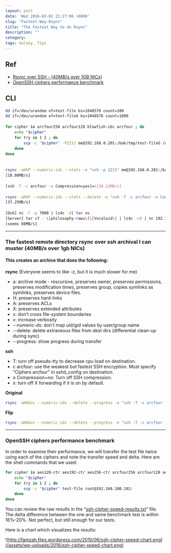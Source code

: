 ```yaml
---
layout: post
date: 'Wed 2016-03-02 21:27:06 +0800'
slug: "Fastest-Way-Rsync"
title: "The Fastest Way to do Rsync"
description: ""
category: 
tags: Galaxy, Tips
---
```


## Ref

 * [Rsync over SSH - (40MB/s over 1GB NICs)](https://gist.github.com/KartikTalwar/4393116)
 * [OpenSSH ciphers performance benchmark](http://blog.famzah.net/2010/06/11/openssh-ciphers-performance-benchmark/)

## CLI

````bash
dd if=/dev/urandom of=test-file bs=1048576 count=100
dd if=/dev/urandom of=test-fileG bs=1048576 count=1000

for cipher in arcfour256 arcfour128 blowfish-cbc arcfour ; do
	echo "$cipher"
	for try in 1 2 ; do
		scp -c "$cipher" -P2211 me@192.168.0.201:/bak/tmp/test-fileG /dev/null
	done
done


rsync -aHhP --numeric-ids --stats -e "ssh -p 2211" me@192.168.0.201:/bak/tmp/_sync/ .
[18.08MB/s]

[ssh -T -c arcfour -o Compression=yes]=>[26.12MB/s]

rsync -aHhP --numeric-ids --stats --delete -e "ssh -T -c arcfour -o Compression=no -x -p2211" me@192.168.0.201:/bak/tmp/_sync/ .
[37.25MB/s]

[DsG] nc -l -p 7000 | lz4c -d| tar xv
[Server] tar cf - \[philosophy-raws\]\[Vocaloid\] | lz4c -c0 | nc 192.168.0.3 7000
[seems 80MB/s]

````


---

### The fastest remote directory rsync over ssh archival I can muster (40MB/s over 1gb NICs)

#### This creates an archive that does the following:

**rsync**
(Everyone seems to like -z, but it is much slower for me)

- a: archive mode - rescursive, preserves owner, preserves permissions, preserves modification times, preserves group, copies symlinks as symlinks, preserves device files.
- H: preserves hard-links
- A: preserves ACLs
- X: preserves extended attributes
- x: don't cross file-system boundaries
- v: increase verbosity
- --numeric-ds: don't map uid/gid values by user/group name
- --delete: delete extraneous files from dest dirs (differential clean-up during sync)
- --progress: show progress during transfer

**ssh**
- T: turn off pseudo-tty to decrease cpu load on destination.
- c arcfour: use the weakest but fastest SSH encryption. Must specify "Ciphers arcfour" in sshd_config on destination.
- o Compression=no: Turn off SSH compression.
- x: turn off X forwarding if it is on by default.

**Original**

```sh
rsync -aHAXxv --numeric-ids --delete --progress -e "ssh -T -c arcfour -o Compression=no -x" user@<source>:<source_dir> <dest_dir>
```


**Flip** 

```sh
rsync -aHAXxv --numeric-ids --delete --progress -e "ssh -T -c arcfour -o Compression=no -x" [source_dir] [dest_host:/dest_dir]
```

---

### OpenSSH ciphers performance benchmark

In order to examine their performance, we will transfer the test file twice using each of the ciphers and note the transfer speed and delta. Here are the shell commands that we used:

````bash
for cipher in aes128-ctr aes192-ctr aes256-ctr arcfour256 arcfour128 aes128-cbc 3des-cbc blowfish-cbc cast128-cbc aes192-cbc aes256-cbc arcfour ; do
	echo "$cipher"
	for try in 1 2 ; do
		scp -c "$cipher" test-file root@192.168.100.102:
	done
done
````

You can review the raw results in the “[ssh-cipher-speed-results.txt](http://www.famzah.net/download/openssh-performance/ssh-cipher-speed-results.txt)” file. The delta difference between the one and same benchmark test is within 16%-20%. Not perfect, but still enough for our tests.

Here is a chart which visualizes the results:

![http://famzah.files.wordpress.com/2010/06/ssh-cipher-speed-chart.png](/assets/wp-uploads/2016/ssh-cipher-speed-chart.png)

